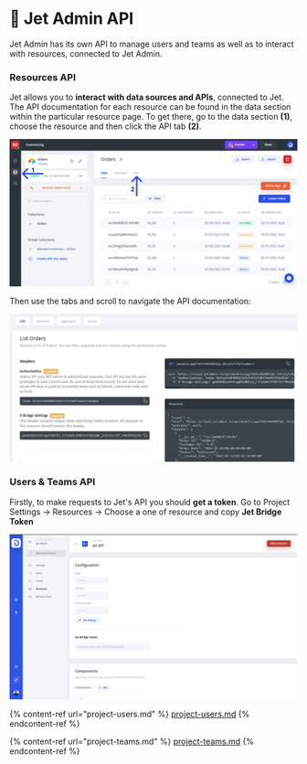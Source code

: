 # 🛫 Jet Admin API

Jet Admin has its own API to manage users and teams as well as to interact with resources, connected to Jet Admin.

### Resources API

Jet allows you to **interact with data sources and APIs**, connected to Jet. The API documentation for each resource can be found in the data section within the particular resource page. To get there, go to the data section **(1)**, choose the resource and then click the API tab **(2)**.

![](../../.gitbook/assets/jzdxhctfy.png)

Then use the tabs and scroll to navigate the API documentation:

![](../../.gitbook/assets/xdtjy.JPG)

### Users & Teams API

Firstly, to make requests to Jet's API you should **get a token**. Go to Project Settings -> Resources ->  Choose a one of resource and copy **Jet Bridge Token**

![](<../../.gitbook/assets/image (731).png>)

{% content-ref url="project-users.md" %}
[project-users.md](project-users.md)
{% endcontent-ref %}

{% content-ref url="project-teams.md" %}
[project-teams.md](project-teams.md)
{% endcontent-ref %}

